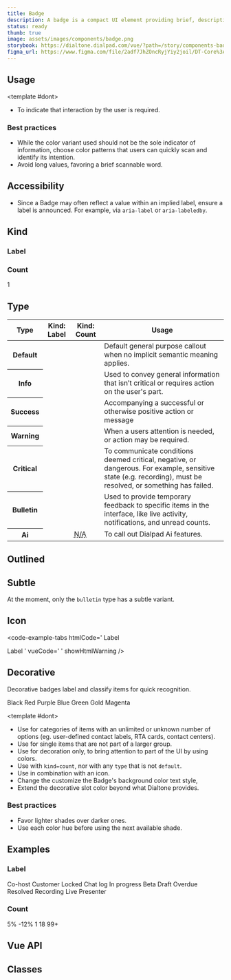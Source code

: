 ```yaml
---
title: Badge
description: A badge is a compact UI element providing brief, descriptive information about an element and its surrounding context. It is terse, ideally one word.
status: ready
thumb: true
image: assets/images/components/badge.png
storybook: https://dialtone.dialpad.com/vue/?path=/story/components-badge--default
figma_url: https://www.figma.com/file/2adf7JhZOncRyjYiy2joil/DT-Core%3A-Components-7?node-id=8914%3A21227&viewport=656%2C314%2C0.55&t=xHutRjwo1o5zMTgT-11
---
```


<code-well-header bgclass="d-bgc-primary">
  <dt-stack direction="row" gap="400" class="d-ai-center">
    <dt-badge text="Label" />
    <dt-badge kind="count" text="1" />
  </dt-stack>
</code-well-header>

<!-- <component-combinator component-name="DtBadge" /> -->

## Usage

<dialtone-usage>
<template #do>

- To flag and draw awareness to a specific element or feature of focus. For example, something is unique about that separates it from other like content.
- As a notification system with minimal footprint.
</template>

<template #dont>

- To indicate that interaction by the user is required.
</template>

</dialtone-usage>

### Best practices

- While the color variant used should not be the sole indicator of information, choose color patterns that users can quickly scan and identify its intention.
- Avoid long values, favoring a brief scannable word.

## Accessibility

- Since a Badge may often reflect a value within an implied label, ensure a label is announced. For example, via `aria-label` or `aria-labeledby`.

## Kind

### Label

<code-well-header bgclass="d-bgc-primary">
  <dt-badge text="Label" />
</code-well-header>

<code-example-tabs
htmlCode='
<span class="d-badge"><span class="d-badge__label">Label</span></span>'
vueCode='
<dt-badge text="Label" />
'
showHtmlWarning />

### Count

<code-well-header bgclass="d-bgc-primary">
  <span class="d-badge d-badge--count"><span class="d-badge__label">1</span></span>
</code-well-header>

<code-example-tabs
htmlCode='
<span class="d-badge d-badge--count"><span class="d-badge__label">1</span></span>'
vueCode='
<dt-badge kind="count" text="1" />
'
showHtmlWarning />

## Type

<table class="d-table dialtone-doc-table d-mb16">
  <thead>
    <tr>
      <th>Type</th>
      <th class="d-ws-nowrap">Kind: <span class="d-fw-normal">Label</span></th>
      <th class="d-ws-nowrap">Kind: <span class="d-fw-normal">Count</span></th>
      <th>Usage</th>
    </tr>
  </thead>
  <tbody>
    <tr>
      <th class="d-ta-left">Default</th>
      <td>
        <dt-badge text="Label" />
      </td>
      <td>
        <dt-badge kind="count" text="1" />
      </td>
      <td>Default general purpose callout when no implicit semantic meaning applies.</td>
    </tr>
    <tr>
      <th class="d-ta-left">Info</th>
      <td>
        <dt-badge type="info" text="Label" />
      </td>
      <td>
        <dt-badge kind="count" type="info" text="2" />
      </td>
      <td>Used to convey general information that isn’t critical or requires action on the user's part.</td>
    </tr>
    <tr>
      <th class="d-ta-left">Success</th>
      <td>
        <dt-badge type="success" text="Label" />
      </td>
      <td>
        <dt-badge kind="count" type="success" text="3" />
      </td>
      <td>Accompanying a successful or otherwise positive action or message</td>
    </tr>
    <tr>
      <th class="d-ta-left">Warning</th>
      <td>
        <dt-badge type="warning" text="Label" />
      </td>
      <td>
        <dt-badge kind="count" type="warning" text="4" />
      </td>
      <td>When a users attention is needed, or action may be required.</td>
    </tr>
    <tr>
      <th class="d-ta-left">Critical</th>
      <td>
        <dt-badge type="critical" text="Label" />
      </td>
      <td>
        <dt-badge kind="count" type="critical" text="5" />
      </td>
      <td>To communicate conditions deemed critical, negative, or dangerous. For example, sensitive state (e.g. recording), must be resolved, or something has failed.</td>
    </tr>
    <tr>
      <th class="d-ta-left">Bulletin</th>
      <td>
        <dt-badge type="bulletin" text="Label" />
      </td>
      <td>
        <dt-badge kind="count" type="bulletin" text="6" />
      </td>
      <td>Used to provide temporary feedback to specific items in the interface, like live activity, notifications, and unread counts. </td>
    </tr>
    <tr>
      <th class="d-ta-left">Ai</th>
      <td>
        <dt-badge type="ai" text="Label" kind="label" />
      </td>
      <td><abbr class="d-fc-black-400 d-td-none d-fs-100" title="Not applicable">N/A</abbr></td>
      <td>To call out Dialpad Ai features.</td>
    </tr>
  </tbody>
</table>

<code-example-tabs
htmlCode='
<span class="d-badge"><span class="d-badge__label">Label</span></span>
<span class="d-badge d-badge--info"><span class="d-badge__label">Label</span></span>
<span class="d-badge d-badge--success"><span class="d-badge__label">Label</span></span>
<span class="d-badge d-badge--warning"><span class="d-badge__label">Label</span></span>
<span class="d-badge d-badge--critical"><span class="d-badge__label">Label</span></span>
<span class="d-badge d-badge--bulletin"><span class="d-badge__label">Label</span></span>
<span class="d-badge d-badge--ai">
  <span class="d-badge__icon-left">
    <dt-icon name="lightning-bolt" size="200" />
  </span>
  <span class="d-badge__label">Label</span>
</span>
<span class="d-badge d-badge--count"><span class="d-badge__label">1</span></span>
<span class="d-badge d-badge--count d-badge--info"><span class="d-badge__label">2</span></span>
<span class="d-badge d-badge--count d-badge--success"><span class="d-badge__label">3</span></span>
<span class="d-badge d-badge--count d-badge--warning"><span class="d-badge__label">4</span></span>
<span class="d-badge d-badge--count d-badge--critical"><span class="d-badge__label">5</span></span>
<span class="d-badge d-badge--count d-badge--bulletin"><span class="d-badge__label">6</span></span>
'
vueCode='
<dt-badge kind="label" text="Label" />
<dt-badge type="info" kind="label" text="Label" />
<dt-badge type="success" kind="label" text="Label" />
<dt-badge type="warning" kind="label" text="Label" />
<dt-badge type="critical" kind="label" text="Label" />
<dt-badge type="bulletin" kind="label" text="Label" />
<dt-badge type="ai" text="Label" kind="label" />
<dt-badge type="default" text="1" kind="count" />
<dt-badge type="info" text="2" kind="count" />
<dt-badge type="success" text="3" kind="count" />
<dt-badge type="warning" text="4" kind="count" />
<dt-badge type="critical" text="5" kind="count" />
<dt-badge type="bulletin" text="6" kind="count" />
'
showHtmlWarning />

## Outlined

<code-well-header bgclass="d-bgc-primary">
  <dt-stack direction="row" gap="400">
    <dt-badge text="Label" outlined />
    <dt-badge text="Label" type="info" outlined />
    <dt-badge text="Label" type="success" outlined />
    <dt-badge text="Label" type="warning" outlined />
    <dt-badge text="Label" type="critical" outlined />
    <dt-badge text="1" kind="count" outlined />
    <dt-badge text="1" type="info" kind="count" outlined />
    <dt-badge text="1" type="success" kind="count" outlined />
    <dt-badge text="1" type="warning" kind="count" outlined />
    <dt-badge text="1" type="critical" kind="count" outlined />
  </dt-stack>
</code-well-header>

<code-example-tabs
htmlCode='
<span class="d-badge d-badge--outlined"><span class="d-badge__label">Label</span></span>
<span class="d-badge d-badge--info d-badge--outlined"><span class="d-badge__label">Label</span></span>
<span class="d-badge d-badge--success d-badge--outlined"><span class="d-badge__label">Label</span></span>
<span class="d-badge d-badge--warning d-badge--outlined"><span class="d-badge__label">Label</span></span>
<span class="d-badge d-badge--critical d-badge--outlined"><span class="d-badge__label">Label</span></span>
<span class="d-badge d-badge--count d-badge--outlined"><span class="d-badge__label">1</span></span>
<span class="d-badge d-badge--info d-badge--count d-badge--outlined"><span class="d-badge__label">1</span></span>
<span class="d-badge d-badge--success d-badge--count d-badge--outlined"><span class="d-badge__label">1</span></span>
<span class="d-badge d-badge--warning d-badge--count d-badge--outlined"><span class="d-badge__label">1</span></span>
<span class="d-badge d-badge--critical d-badge--count d-badge--outlined"><span class="d-badge__label">1</span></span>
'
vueCode='
<dt-badge text="Label" outlined />
<dt-badge text="Label" type="info" outlined />
<dt-badge text="Label" type="success" outlined />
<dt-badge text="Label" type="warning" outlined />
<dt-badge text="Label" type="critical" outlined />
<dt-badge text="1" kind="count" outlined />
<dt-badge text="1" type="info" kind="count" outlined />
<dt-badge text="1" type="success" kind="count" outlined />
<dt-badge text="1" type="warning" kind="count" outlined />
<dt-badge text="1" type="critical" kind="count" outlined />
'
showHtmlWarning />

## Subtle

At the moment, only the `bulletin` type has a subtle variant.

<code-well-header>
  <dt-stack direction="row" gap="400">
    <dt-badge text="Label" type="bulletin" subtle />
    <dt-badge text="Label" type="bulletin" subtle outlined />
    <dt-badge text="1" type="bulletin" subtle kind="count" />
    <dt-badge text="1" type="bulletin" subtle kind="count" outlined />
  </dt-stack>
</code-well-header>

<code-example-tabs
htmlCode='
<span class="d-badge d-badge--bulletin d-badge--subtle"><span class="d-badge__label">Label</span></span>
<span class="d-badge d-badge--bulletin d-badge--subtle d-badge--outlined"><span class="d-badge__label">Label</span></span>
<span class="d-badge d-badge--bulletin d-badge--subtle d-badge--count"><span class="d-badge__label">1</span></span>
<span class="d-badge d-badge--bulletin d-badge--subtle d-badge--count d-badge--outlined"><span class="d-badge__label">1</span></span>
'
vueCode='
<dt-badge text="Label" type="bulletin" subtle />
<dt-badge text="Label" type="bulletin" subtle outlined />
<dt-badge text="1" type="bulletin" subtle kind="count" />
<dt-badge text="1" type="bulletin" subtle kind="count" outlined />
'
showHtmlWarning />

## Icon

<code-well-header bgclass="d-bgc-primary">
  <dt-stack direction="row" gap="400">
    <dt-badge type="default" text="Label" kind="label" icon-left="lightning-bolt"/>
    <dt-badge type="default" text="Label" kind="label" icon-right="lightning-bolt"/>
  </dt-stack>
</code-well-header>

<code-example-tabs
htmlCode='
<span class="d-badge">
  <span class="d-badge__icon-left">
    <dt-icon name="lightning-bolt" size="200" />
  </span>
  <span class="d-badge__label">Label</span>
</span>

<span class="d-badge">
  <span class="d-badge__label">Label</span>
  <span class="d-badge__icon-right">
    <dt-icon name="lightning-bolt" size="200" />
  </span>
</span>
'
vueCode='
<dt-badge type="default" text="Label" kind="label" icon-left="lightning-bolt"/>
<dt-badge type="default" text="Label" kind="label" icon-right="lightning-bolt"/>
'
showHtmlWarning />

## Decorative

Decorative badges label and classify items for quick recognition.

<code-well-header bgclass="d-bgc-primary">
  <dt-stack direction="row" gap="500" class="d-ai-baseline">
    <dt-stack gap="500">
      <span class="d-label--md-compact">Black</span>
      <dt-badge text="Label" decoration="black-400" />
      <dt-badge text="Label" decoration="black-500" />
      <dt-badge text="Label" decoration="black-900" />
    </dt-stack>
    <dt-stack gap="500">
      <span class="d-label--md-compact">Red</span>
      <dt-badge text="Label" decoration="red-200" />
      <dt-badge text="Label" decoration="red-300" />
      <dt-badge text="Label" decoration="red-400" />
    </dt-stack>
    <dt-stack gap="500">
      <span class="d-label--md-compact">Purple</span>
      <dt-badge text="Label" decoration="purple-200" />
      <dt-badge text="Label" decoration="purple-300" />
      <dt-badge text="Label" decoration="purple-400" />
      <dt-badge text="Label" decoration="purple-500" />
    </dt-stack>
    <dt-stack gap="500">
      <span class="d-label--md-compact">Blue</span>
      <dt-badge text="Label" decoration="blue-200" />
      <dt-badge text="Label" decoration="blue-300" />
      <dt-badge text="Label" decoration="blue-400" />
    </dt-stack>
    <dt-stack gap="500">
      <span class="d-label--md-compact">Green</span>
      <dt-badge text="Label" decoration="green-300" />
      <dt-badge text="Label" decoration="green-400" />
      <dt-badge text="Label" decoration="green-500" />
    </dt-stack>
    <dt-stack gap="500">
      <span class="d-label--md-compact">Gold</span>
      <dt-badge text="Label" decoration="gold-300" />
      <dt-badge text="Label" decoration="gold-400" />
      <dt-badge text="Label" decoration="gold-500" />
    </dt-stack>
    <dt-stack gap="500">
      <span class="d-label--md-compact">Magenta</span>
      <dt-badge text="Label" decoration="magenta-200" />
      <dt-badge text="Label" decoration="magenta-300" />
      <dt-badge text="Label" decoration="magenta-400" />
    </dt-stack>
  </dt-stack>
</code-well-header>

<code-example-tabs
htmlCode='
<span class="d-badge d-badge--decorate-{$color}">
  <span class="d-badge__decorative"></span>
  <span class="d-badge__label">Label</span>
</span>
'
vueCode='
<dt-badge text="Label" decoration="black-400" />
<dt-badge text="Label" decoration="black-500" />
<dt-badge text="Label" decoration="black-900" />
<dt-badge text="Label" decoration="red-200" />
<dt-badge text="Label" decoration="red-300" />
<dt-badge text="Label" decoration="red-400" />
<dt-badge text="Label" decoration="purple-200" />
<dt-badge text="Label" decoration="purple-300" />
<dt-badge text="Label" decoration="purple-400" />
<dt-badge text="Label" decoration="purple-500" />
<dt-badge text="Label" decoration="blue-200" />
<dt-badge text="Label" decoration="blue-300" />
<dt-badge text="Label" decoration="blue-400" />
<dt-badge text="Label" decoration="green-300" />
<dt-badge text="Label" decoration="green-400" />
<dt-badge text="Label" decoration="green-500" />
<dt-badge text="Label" decoration="gold-300" />
<dt-badge text="Label" decoration="gold-400" />
<dt-badge text="Label" decoration="gold-500" />
<dt-badge text="Label" decoration="magenta-200" />
<dt-badge text="Label" decoration="magenta-300" />
<dt-badge text="Label" decoration="magenta-400" />
'
showHtmlWarning />

<dialtone-usage>
<template #do>

- Use for categories of items with a limited number of options (eg. call categories, AI moments).
</template>

<template #dont>

- Use for categories of items with an unlimited or unknown number of options (eg. user-defined contact labels, RTA cards, contact centers).
- Use for single items that are not part of a larger group.
- Use for decoration only, to bring attention to part of the UI by using colors.
- Use with `kind=count`, nor with any `type` that is not `default`.
- Use in combination with an icon.
- Change the customize the Badge's background color text style,
- Extend the decorative slot color beyond what Dialtone provides.
</template>

</dialtone-usage>

### Best practices

- Favor lighter shades over darker ones.
- Use each color hue before using the next available shade.

## Examples

### Label

<code-well-header bgclass="d-bgc-primary">
  <dt-stack gap="500">
    <dt-stack direction="row" gap="400">
      <span class="d-badge">Co-host</span>
      <span class="d-badge">Customer</span>
      <span class="d-badge">
        <span class="d-badge__icon-left">
          <dt-icon name="lock" size="200" />
        </span>
        <span class="d-badge__label">Locked</span>
      </span>
      <span class="d-badge">
        <span class="d-badge__icon-left">
          <dt-icon name="message" size="200" />
        </span>
        <span class="d-badge__label">Chat log</span>
      </span>
    </dt-stack>
    <dt-stack direction="row" gap="400">
      <span class="d-badge d-badge--info"><span class="d-badge__label">In progress</span></span>
      <span class="d-badge d-badge--info"><span class="d-badge__label">Beta</span></span>
      <span class="d-badge d-badge--info"><span class="d-badge__label">Draft</span></span>
    </dt-stack>
    <dt-stack direction="row" gap="400">
      <span class="d-badge d-badge--warning"><span class="d-badge__label">Overdue</span></span>
    </dt-stack>
    <dt-stack direction="row" gap="400">
      <span class="d-badge d-badge--success"><span class="d-badge__label">Resolved</span></span>
    </dt-stack>
    <dt-stack direction="row" gap="400">
      <span class="d-badge d-badge--critical">
        <span class="d-badge__icon-left">
          <dt-icon name="record-filled" size="200" />
        </span>
        <span class="d-badge__label">Recording</span>
      </span>
    </dt-stack>
    <dt-stack direction="row" gap="400">
      <span class="d-badge d-badge--bulletin"><span class="d-badge__label">Live</span></span>
      <span class="d-badge d-badge--bulletin"><span class="d-badge__label">Presenter</span></span>
    </dt-stack>
    <dt-stack direction="row" gap="400">
      <dt-badge type="ai" text="Ai Notes" />
      <dt-badge type="ai" text="Ai Suggestion" />
      <dt-badge type="ai" text="Ai enabled" />
      <dt-badge type="ai" text="Ai Transcript" />
    </dt-stack>
  </dt-stack>
</code-well-header>

### Count

<code-well-header bgclass="d-bgc-primary">
  <dt-stack gap="500">
    <dt-stack direction="row" gap="400">
      <span class="d-badge d-badge--count d-badge--success">
        <span class="d-badge__icon-left">
          <dt-icon name="arrow-up" size="200" />
        </span>
        <span class="d-badge__label">5%</span>
      </span>
    </dt-stack>
    <dt-stack direction="row" gap="400">
      <span class="d-badge d-badge--count d-badge--critical">
        <span class="d-badge__icon-left">
          <dt-icon name="arrow-down" size="200" />
        </span>
        <span class="d-badge__label">-12%</span>
      </span>
    </dt-stack>
    <dt-stack direction="row" gap="400">
      <span class="d-badge d-badge--count d-badge--bulletin"><span class="d-badge__label">1</span></span>
      <span class="d-badge d-badge--count d-badge--bulletin"><span class="d-badge__label">18</span></span>
      <span class="d-badge d-badge--count d-badge--bulletin"><span class="d-badge__label">99+</span></span>
    </dt-stack>
  </dt-stack>
</code-well-header>

## Vue API

<component-vue-api component-name="badge" />

## Classes

<component-class-table component-name="badge"></component-class-table>

<script setup>
  import { classes } from '@data/badge.json';
</script>

